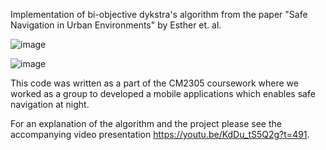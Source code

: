 Implementation of bi-objective dykstra's algorithm from the paper "Safe Navigation in Urban Environments" by Esther et. al.

![image](https://github.com/henrijsprincis/dijkstra-with-risk/assets/38922533/288912c8-ee20-420c-8a60-0b42c37405bd)

![image](https://github.com/henrijsprincis/dijkstra-with-risk/assets/38922533/5ae34162-406c-4472-86b2-98664e92b762)

This code was written as a part of the CM2305 coursework where we worked as a group to developed a mobile applications which enables safe navigation at night.

For an explanation of the algorithm and the project please see the accompanying video presentation https://youtu.be/KdDu_tS5Q2g?t=491.
